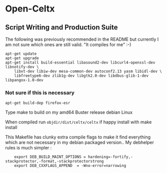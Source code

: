 # Open-Celtx

## Script Writing and Production Suite

The following was previously recommended in the README but currently I am not sure which
ones are still valid. "It compiles for me" :-)

```
apt-get update
apt-get upgrade
apt-get install build-essential libasound2-dev libcurl4-openssl-dev libnotify-dev \
	libxt-dev libiw-dev mesa-common-dev autoconf2.13 yasm libidl-dev \
	libfreetype6-dev zlib1g-dev libgtk2.0-dev libdbus-glib-1-dev libpangox-1.0-dev
```

### Not sure if this is necessary
```apt-get build-dep firefox-esr```

Type make to build on my amd64 Buster release  debian Linux

When compiled run `objdir/dist/celtx/celtx` if happy install with make install

This Makefile has clunky extra compile flags to make it find everything which are
not necessary in my debian packaged version..
My debhelper rules is much simpler :
```
    export DEB_BUILD_MAINT_OPTIONS = hardening=-fortify,-stackprotector,-format,-stackprotectorstrong
    export DEB_CXXFLAGS_APPEND  = -Wno-error=narrowing
```
